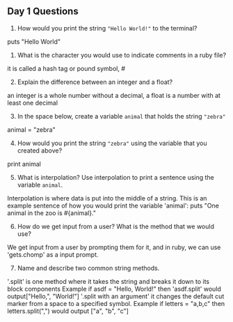 ## Day 1 Questions

1. How would you print the string `"Hello World!"` to the terminal?

puts "Hello World"

1. What is the character you would use to indicate comments in a ruby file?

it is called a hash tag or pound symbol, #

2. Explain the difference between an integer and a float?

an integer is a whole number without a decimal, a float is a number with at least one decimal

3. In the space below, create a variable `animal` that holds the string `"zebra"`

animal = "zebra"

4. How would you print the string `"zebra"` using the variable that you created above?

print animal

5. What is interpolation? Use interpolation to print a sentence using the variable `animal`.

Interpolation is where data is put into the middle of a string. This is an example sentence of how you would print the variable 'animal':
puts "One animal in the zoo is #{animal}."

6. How do we get input from a user? What is the method that we would use?

We get input from a user by prompting them for it, and in ruby, we can use 'gets.chomp' as a input prompt.

7. Name and describe two common string methods.

'.split' is one method where it takes the string and breaks it down to its block components
  Example
    if asdf = "Hello, World!"
    then 'asdf.split' would output["Hello,", "World!"]
'.split with an argument' it changes the default cut marker from a space to a specified symbol.
  Example
    if letters = "a,b,c"
    then letters.split(",") would output ["a", "b", "c"]
